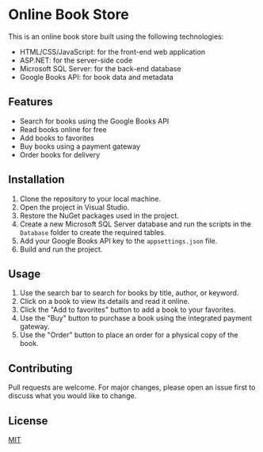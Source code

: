 # Online Book Store

This is an online book store built using the following technologies:

- HTML/CSS/JavaScript: for the front-end web application
- ASP.NET: for the server-side code
- Microsoft SQL Server: for the back-end database
- Google Books API: for book data and metadata

## Features

- Search for books using the Google Books API
- Read books online for free
- Add books to favorites
- Buy books using a payment gateway
- Order books for delivery

## Installation

1. Clone the repository to your local machine.
2. Open the project in Visual Studio.
3. Restore the NuGet packages used in the project.
4. Create a new Microsoft SQL Server database and run the scripts in the `Database` folder to create the required tables.
5. Add your Google Books API key to the `appsettings.json` file.
6. Build and run the project.

## Usage

1. Use the search bar to search for books by title, author, or keyword.
2. Click on a book to view its details and read it online.
3. Click the "Add to favorites" button to add a book to your favorites.
4. Use the "Buy" button to purchase a book using the integrated payment gateway.
5. Use the "Order" button to place an order for a physical copy of the book.

## Contributing

Pull requests are welcome. For major changes, please open an issue first to discuss what you would like to change.

## License

[MIT](https://choosealicense.com/licenses/mit/)
